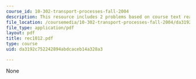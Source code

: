 ```yaml
---
course_id: 10-302-transport-processes-fall-2004
description: This resource includes 2 problems based on course text reading.
file_location: /coursemedia/10-302-transport-processes-fall-2004/da3192c752242894abdcaceb14a328a3_rec1012.pdf
file_type: application/pdf
layout: pdf
title: rec1012.pdf
type: course
uid: da3192c752242894abdcaceb14a328a3

---
```

None